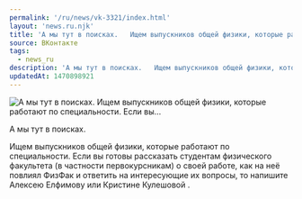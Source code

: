 ```yaml
---
permalink: '/ru/news/vk-3321/index.html'
layout: 'news.ru.njk'
title: 'А мы тут в поисках.   Ищем выпускников общей физики, которые работают по специальности. Если вы…'
source: ВКонтакте
tags:
  - news_ru
description: 'А мы тут в поисках.   Ищем выпускников общей физики, которые работают по специальности. Если вы…'
updatedAt: 1470898921
---
```

![А мы тут в поисках.   Ищем выпускников общей физики, которые работают по специальности. Если вы…](https://sun9-74.userapi.com/impf/c626119/v626119195/20ae6/_BeqqkoArss.jpg?size=1280x803&quality=96&sign=86a74025a632d9962f3d740508a4ea57&c_uniq_tag=AO6yW-ki3ELlUSHEFdv-TXzbKE5xL_u-7vh144g86L8&type=album)

А мы тут в поисках.

Ищем выпускников общей физики, которые работают по специальности. Если вы готовы рассказать студентам физического факультета (в частности первокурсникам) о своей работе, как на неё повлиял ФизФак и ответить на интересующие их вопросы, то напишите Алексею Елфимову или Кристине Кулешовой .
